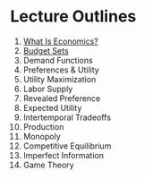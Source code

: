 # Lecture Outlines

1. [What Is Economics?](1-math-review-notes-2022-09-10.pdf)   
2. [Budget Sets](2-budget-set-notes-2022-09-14.pdf)  
3. Demand Functions  
4. Preferences & Utility  
5. Utility Maximization  
6. Labor Supply  
7. Revealed Preference  
8. Expected Utility  
9. Intertemporal Tradeoffs  
10. Production  
11. Monopoly  
12. Competitive Equilibrium  
13. Imperfect Information  
14. Game Theory  
